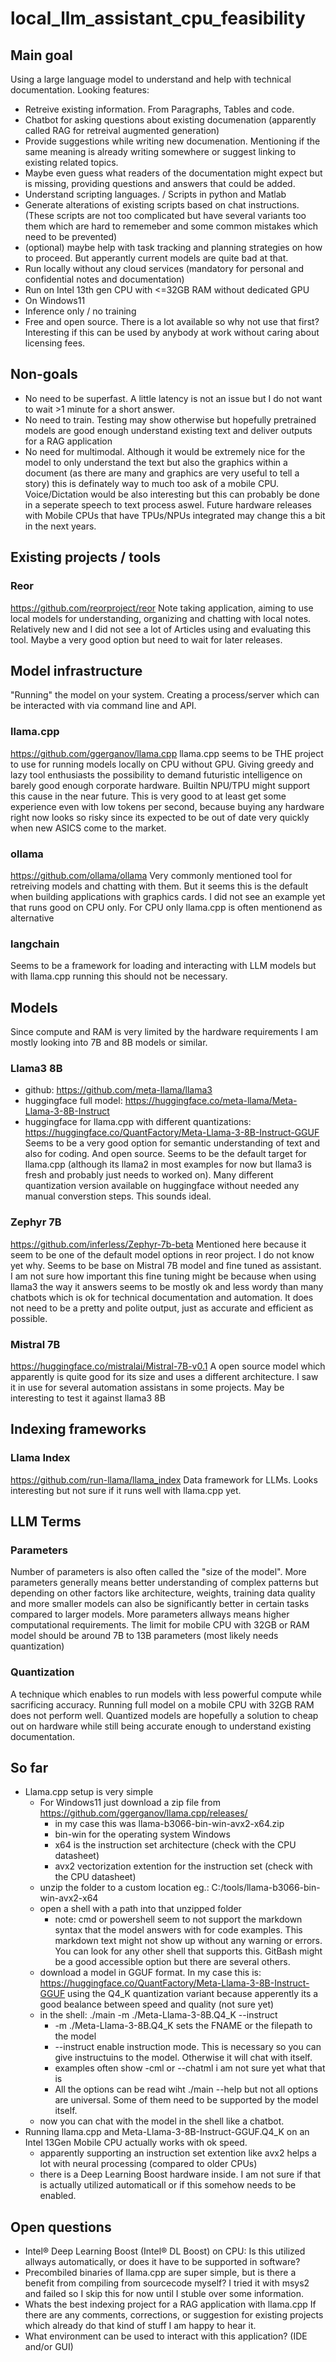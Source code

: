 # local_llm_assistant_cpu_feasibility

## Main goal
Using a large language model to understand and help with technical documentation.
Looking features:
* Retreive existing information. From Paragraphs, Tables and code.
* Chatbot for asking questions about existing documenation (apparently called RAG for retreival augmented generation)
* Provide suggestions while writing new documenation. Mentioning if the same meaning is already writing somewhere or suggest linking to existing related topics.
* Maybe even guess what readers of the documentation might expect but is missing, providing questions and answers that could be added.
* Understand scripting languages. / Scripts in python and Matlab
* Generate alterations of existing scripts based on chat instructions. (These scripts are not too complicated but have several variants too them which are hard to rememeber and some common mistakes which need to be prevented)
* (optional) maybe help with task tracking and planning strategies on how to proceed. But apperantly current models are quite bad at that.
* Run locally without any cloud services (mandatory for personal and confidential notes and documentation)
* Run on Intel 13th gen CPU with <=32GB RAM without dedicated GPU
* On Windows11
* Inference only / no training
* Free and open source. There is a lot available so why not use that first? Interesting if this can be used by anybody at work without caring about licensing fees.

## Non-goals
* No need to be superfast. A little latency is not an issue but I do not want to wait >1 minute for a short answer.
* No need to train. Testing may show otherwise but hopefully pretrained models are good enough understand existing text and deliver outputs for a RAG application
* No need for multimodal. Although it would be extremely nice for the model to only understand the text but also the graphics within a document (as there are many and graphics are very useful to tell a story) this is definately way to much too ask of a mobile CPU. Voice/Dictation would be also interesting but this can probably be done in a seperate speech to text process aswel. Future hardware releases with Mobile CPUs that have TPUs/NPUs integrated may change this a bit in the next years.

## Existing projects / tools
### Reor
https://github.com/reorproject/reor
Note taking application, aiming to use local models for understanding, organizing and chatting with local notes.
Relatively new and I did not see a lot of Articles using and evaluating this tool.
Maybe a very good option but need to wait for later releases.

## Model infrastructure
"Running" the model on your system. Creating a process/server which can be interacted with via command line and API.
### llama.cpp
https://github.com/ggerganov/llama.cpp
llama.cpp seems to be THE project to use for running models locally on CPU without GPU. Giving greedy and lazy tool enthusiasts the possibility to demand futuristic intelligence on barely good enough corporate hardware. Builtin NPU/TPU might support this cause in the near future.
This is very good to at least get some experience even with low tokens per second, because buying any hardware right now looks so risky since its expected to be out of date very quickly when new ASICS come to the market.
### ollama
https://github.com/ollama/ollama
Very commonly mentioned tool for retreiving models and chatting with them.
But it seems this is the default when building applications with graphics cards. I did not see an example yet that runs good on CPU only.
For CPU only llama.cpp is often mentionend as alternative
### langchain
Seems to be a framework for loading and interacting with LLM models but with llama.cpp running this should not be necessary.

## Models
Since compute and RAM is very limited by the hardware requirements I am mostly looking into 7B and 8B models or similar.
### Llama3 8B
* github: https://github.com/meta-llama/llama3
* huggingface full model: https://huggingface.co/meta-llama/Meta-Llama-3-8B-Instruct
* huggingface for llama.cpp with different quantizations: https://huggingface.co/QuantFactory/Meta-Llama-3-8B-Instruct-GGUF 
Seems to be a very good option for semantic understanding of text and also for coding. And open source. Seems to be the default target for llama.cpp (although its llama2 in most examples for now but llama3 is fresh and probably just needs to worked on).
Many different quantization version available on huggingface without needed any manual converstion steps.
This sounds ideal.
### Zephyr 7B
https://github.com/inferless/Zephyr-7b-beta
Mentioned here because it seem to be one of the default model options in reor project. I do not know yet why.
Seems to be base on Mistral 7B model and fine tuned as assistant. 
I am not sure how important this fine tuning might be because when using llama3 the way it answers seems to be mostly ok and less wordy than many chatbots which is ok for technical documentation and automation. It does not need to be a pretty and polite output, just as accurate and efficient as possible.
### Mistral 7B
https://huggingface.co/mistralai/Mistral-7B-v0.1
A open source model which apparently is quite good for its size and uses a different architecture. I saw it in use for several automation assistans in some projects. May be interesting to test it against llama3 8B

## Indexing frameworks
### Llama Index
https://github.com/run-llama/llama_index
Data framework for LLMs. Looks interesting but not sure if it runs well with llama.cpp yet.

## LLM Terms
### Parameters 
Number of parameters is also often called the "size of the model".
More parameters generally means better understanding of complex patterns but depending on other factors like architecture, weights, training data quality and more smaller models can also be significantly better in certain tasks compared to larger models.
More parameters allways means higher computational requirements.
The limit for mobile CPU with 32GB or RAM model should be around 7B to 13B parameters (most likely needs quantization)
### Quantization
A technique which enables to run models with less powerful compute while sacrificing accuracy.
Running full model on a mobile CPU with 32GB RAM does not perform well. Quantized models are hopefully a solution to cheap out on hardware while still being accurate enough to understand existing documentation.


## So far
* Llama.cpp setup is very simple
  * For Windows11 just download a zip file from https://github.com/ggerganov/llama.cpp/releases/
    * in my case this was llama-b3066-bin-win-avx2-x64.zip
    * bin-win for the operating system Windows
    * x64 is the instruction set architecture (check with the CPU datasheet)
    * avx2 vectorization extention for the instruction set (check with the CPU datasheet)
  * unzip the folder to a custom location eg.: C:/tools/llama-b3066-bin-win-avx2-x64
  * open a shell with a path into that unzipped folder
    * note: cmd or powershell seem to not support the markdown syntax that the model answers with for code examples. This markdown text might not show up without any warning or errors. You can look for any other shell that supports this. GitBash might be a good accessible option but there are several others.
  * download a model in GGUF format. In my case this is: https://huggingface.co/QuantFactory/Meta-Llama-3-8B-Instruct-GGUF using the Q4_K quantization variant because apperently its a good bealance between speed and quality (not sure yet)
  * in the shell: ./main -m ./Meta-Llama-3-8B.Q4_K --instruct
    * -m ./Meta-Llama-3-8B.Q4_K sets the FNAME or the filepath to the model
    * --instruct enable instruction mode. This is necessary so you can give instructuins to the model. Otherwise it will chat with itself.
    * examples often show -cml or --chatml i am not sure yet what that is
    * All the options can be read wiht ./main --help but not all options are universal. Some of them need to be supported by the model itself.
  * now you can chat with the model in the shell like a chatbot.
* Running llama.cpp and Meta-Llama-3-8B-Instruct-GGUF.Q4_K on an Intel 13Gen Mobile CPU actually works with ok speed.
  * apparently supporting an instruction set extention like avx2 helps a lot with neural processing (compared to older CPUs)
  * there is a Deep Learning Boost hardware inside. I am not sure if that is actually utilized automaticall or if this somehow needs to be enabled.

## Open questions
* Intel® Deep Learning Boost (Intel® DL Boost) on CPU: Is this utilized allways automatically, or does it have to be supported in software?
* Precombiled binaries of llama.cpp are super simple, but is there a benefit from compiling from sourcecode myself? I tried it with msys2 and failed so I skip this for now until I stuble over some information.
* Whats the best indexing project for a RAG application with llama.cpp
If there are any comments, corrections, or suggestion for existing projects which already do that kind of stuff I am happy to hear it.
* What environment can be used to interact with this application? (IDE and/or GUI)



